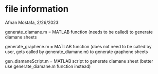 # file information

Afnan Mostafa, 2/26/2023


generate_diamane.m = MATLAB function (needs to be called) to generate diamane sheets

generate_graphene.m = MATLAB function (does not need to be called by user, gets called by generate_diamane.m) to generate graphene sheets

gen_diamaneScript.m = MATLAB script to generate diamane sheet (better use generate_diamane.m function instead)

